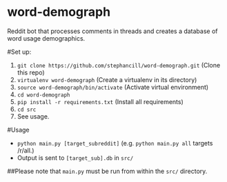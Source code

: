 # word-demograph
Reddit bot that processes comments in threads and creates a database of word usage demographics.

#Set up:
1. `git clone https://github.com/stephancill/word-demograph.git` (Clone this repo)
2. `virtualenv word-demograph` (Create a virtualenv in its directory)
3. `source word-demograph/bin/activate` (Activate virtual environment)
3. `cd word-demograph`
4. `pip install -r requirements.txt` (Install all requirements)
5. `cd src`
6. See usage.

#Usage
* `python main.py [target_subreddit]` (e.g. `python main.py all` targets /r/all.)
* Output is sent to `[target_sub].db` in `src/`

##Please note that `main.py` must be run from within the `src/` directory.
